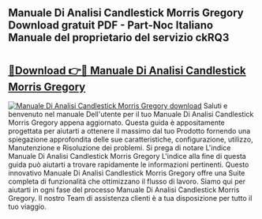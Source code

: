 ## Manuale Di Analisi Candlestick Morris Gregory Download gratuit PDF - Part-Noc Italiano Manuale del proprietario del servizio ckRQ3

# <h2><a href="http://dfb9p83.blite.top/?on=Manuale+Di+Analisi+Candlestick+Morris+Gregory">🔗Download 👉🔴 Manuale Di Analisi Candlestick Morris Gregory</a></h2>

[![Manuale Di Analisi Candlestick Morris Gregory download](https://i.imgur.com/lujVjoI.png)](http://dfb9p83.blite.top/?on=Manuale+Di+Analisi+Candlestick+Morris+Gregory)
Saluti e benvenuto nel manuale Dell'utente per il tuo Manuale Di Analisi Candlestick Morris Gregory appena aggiornato. Questa guida è appositamente progettata per aiutarti a ottenere il massimo dal tuo Prodotto fornendo una spiegazione approfondita delle sue caratteristiche, configurazione, utilizzo, Manutenzione e Risoluzione dei problemi. Si prega di notare L'indice Manuale Di Analisi Candlestick Morris Gregory L'indice alla fine di questa guida può aiutarti a trovare rapidamente le informazioni pertinenti. Questo innovativo Manuale Di Analisi Candlestick Morris Gregory offre una Suite completa di funzionalità che ottimizzano il flusso di lavoro. Siamo qui per aiutarti in ogni fase del processo Manuale Di Analisi Candlestick Morris Gregory. Il nostro Team di assistenza clienti è a tua disposizione per tutto il tuo viaggio.
